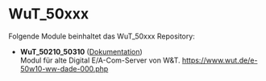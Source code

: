 # WuT_50xxx

Folgende Module beinhaltet das WuT_50xxx Repository:

- __WuT_50210_50310__ ([Dokumentation](WuT_50210_50310))  
	Modul für alte Digital E/A-Com-Server von W&T.
	https://www.wut.de/e-50w10-ww-dade-000.php